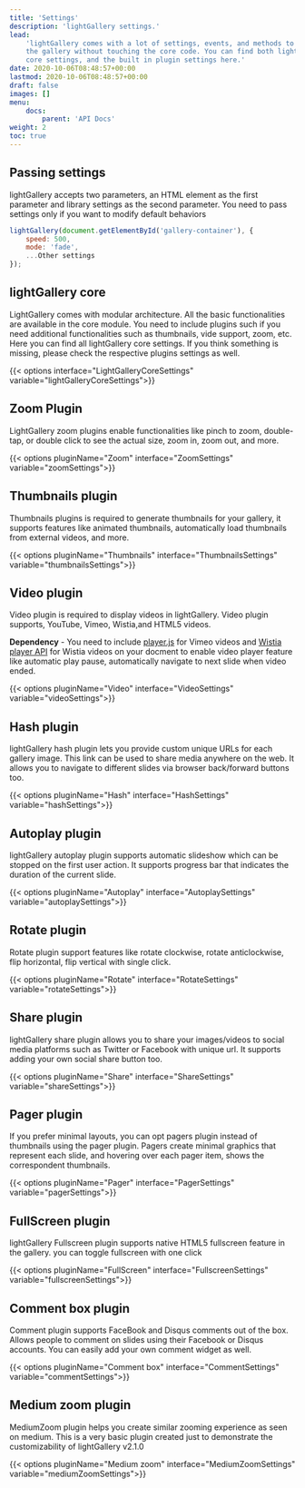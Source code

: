 ```yaml
---
title: 'Settings'
description: 'lightGallery settings.'
lead:
    'lightGallery comes with a lot of settings, events, and methods to customize
    the gallery without touching the core code. You can find both lightGallery
    core settings, and the built in plugin settings here.'
date: 2020-10-06T08:48:57+00:00
lastmod: 2020-10-06T08:48:57+00:00
draft: false
images: []
menu:
    docs:
        parent: 'API Docs'
weight: 2
toc: true
---
```


## Passing settings

lightGallery accepts two parameters, an HTML element as the first parameter and
library settings as the second parameter. You need to pass settings only if you
want to modify default behaviors

```javascript
lightGallery(document.getElementById('gallery-container'), {
    speed: 500,
    mode: 'fade',
    ...Other settings
});
```

## lightGallery core

LightGallery comes with modular architecture. All the basic functionalities are
available in the core module. You need to include plugins such if you need
additional functionalities such as thumbnails, vide support, zoom, etc. Here you
can find all lightGallery core settings. If you think something is missing,
please check the respective plugins settings as well.

{{< options interface="LightGalleryCoreSettings" variable="lightGalleryCoreSettings">}}

<div class="options-section">

## Zoom Plugin

LightGallery zoom plugins enable functionalities like pinch to zoom, double-tap,
or double click to see the actual size, zoom in, zoom out, and more.

{{< options pluginName="Zoom" interface="ZoomSettings" variable="zoomSettings">}}

</div>

<div class="options-section">

## Thumbnails plugin

Thumbnails plugins is required to generate thumbnails for your gallery, it
supports features like animated thumbnails, automatically load thumbnails from
external videos, and more.

{{< options pluginName="Thumbnails" interface="ThumbnailsSettings" variable="thumbnailsSettings">}}

</div>

<div class="options-section">

## Video plugin

Video plugin is required to display videos in lightGallery. Video plugin
supports, YouTube, Vimeo, Wistia,and HTML5 videos.

<div class="alert alert-info" role="alert">
    <b>Dependency</b> - You need to include <a href="https://github.com/vimeo/player.js/">player.js</a> for Vimeo videos and <a href="https://wistia.com/support/developers/player-api">Wistia player API</a> for Wistia videos on your docment to enable video player feature like automatic play pause, automatically navigate to next slide when video ended.
</div>

{{< options pluginName="Video" interface="VideoSettings" variable="videoSettings">}}

</div>

<div class="options-section">

## Hash plugin

lightGallery hash plugin lets you provide custom unique URLs for each gallery
image. This link can be used to share media anywhere on the web. It allows you
to navigate to different slides via browser back/forward buttons too.

{{< options pluginName="Hash" interface="HashSettings" variable="hashSettings">}}

</div>

<div class="options-section">

## Autoplay plugin

lightGallery autoplay plugin supports automatic slideshow which can be stopped
on the first user action. It supports progress bar that indicates the duration
of the current slide.

{{< options pluginName="Autoplay" interface="AutoplaySettings" variable="autoplaySettings">}}

</div>

<div class="options-section">

## Rotate plugin

Rotate plugin support features like rotate clockwise, rotate anticlockwise, flip
horizontal, flip vertical with single click.

{{< options pluginName="Rotate" interface="RotateSettings" variable="rotateSettings">}}

</div>

<div class="options-section">

## Share plugin

lightGallery share plugin allows you to share your images/videos to social media
platforms such as Twitter or Facebook with unique url. It supports adding your
own social share button too.

{{< options pluginName="Share" interface="ShareSettings" variable="shareSettings">}}

</div>

<div class="options-section">

## Pager plugin

If you prefer minimal layouts, you can opt pagers plugin instead of thumbnails
using the pager plugin. Pagers create minimal graphics that represent each
slide, and hovering over each pager item, shows the correspondent thumbnails.

{{< options pluginName="Pager" interface="PagerSettings" variable="pagerSettings">}}

</div>

<div class="options-section">

## FullScreen plugin

lightGallery Fullscreen plugin supports native HTML5 fullscreen feature in the
gallery. you can toggle fullscreen with one click

{{< options pluginName="FullScreen" interface="FullscreenSettings" variable="fullscreenSettings">}}

</div>

<div class="options-section">

## Comment box plugin

Comment plugin supports FaceBook and Disqus comments out of the box. Allows
people to comment on slides using their Facebook or Disqus accounts. You can
easily add your own comment widget as well.

{{< options pluginName="Comment box" interface="CommentSettings" variable="commentSettings">}}

</div>

## Medium zoom plugin

MediumZoom plugin helps you create similar zooming experience as seen on medium.
This is a very basic plugin created just to demonstrate the customizability of
lightGallery
<span class="badge rounded-pill bg-danger font-12" title="Available since version 2.1.0">v2.1.0</span>

{{< options pluginName="Medium zoom" interface="MediumZoomSettings" variable="mediumZoomSettings">}}

</div>

